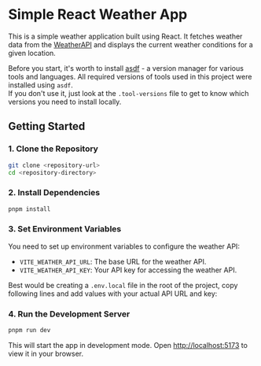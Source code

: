 # Simple React Weather App

This is a simple weather application built using React. It fetches weather data from the [WeatherAPI](https://www.weatherapi.com/) and displays the current weather conditions for a given location.

Before you start, it's worth to install [asdf](https://asdf-vm.com/) - a version manager for various tools and languages. All required versions of tools used in this project were installed using `asdf`.\
If you don't use it, just look at the `.tool-versions` file to get to know which versions you need to install locally.

## Getting Started

### 1. Clone the Repository

```bash
git clone <repository-url>
cd <repository-directory>
```

### 2. Install Dependencies

```bash
pnpm install
```

### 3. Set Environment Variables

You need to set up environment variables to configure the weather API:

- `VITE_WEATHER_API_URL`: The base URL for the weather API.
- `VITE_WEATHER_API_KEY`: Your API key for accessing the weather API.

Best would be creating a `.env.local` file in the root of the project, copy following lines and add values with your actual API URL and key:

### 4. Run the Development Server

```bash
pnpm run dev
```

This will start the app in development mode. Open [http://localhost:5173](http://localhost:5173) to view it in your browser.
